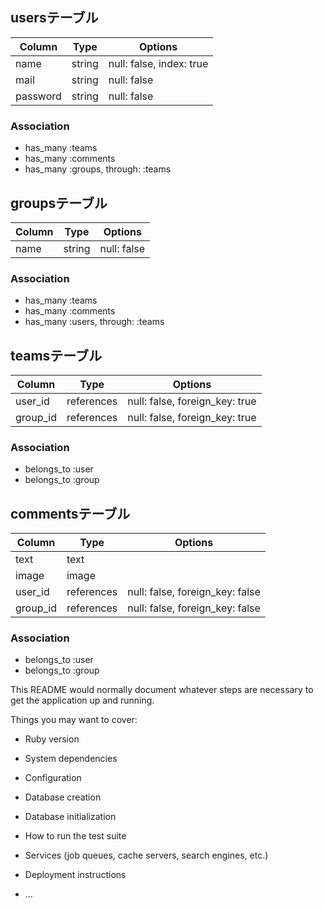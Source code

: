 ## usersテーブル
|Column|Type|Options|
|------|----|-------|
|name|string|null: false, index: true|
|mail|string|null: false|
|password|string|null: false|

### Association
- has_many :teams
- has_many :comments
- has_many :groups, through:  :teams

## groupsテーブル
|Column|Type|Options|
|------|----|-------|
|name|string|null: false|

### Association
- has_many :teams
- has_many :comments
- has_many :users, through: :teams

## teamsテーブル
|Column|Type|Options|
|------|----|-------|
|user_id|references|null: false, foreign_key: true|
|group_id|references|null: false, foreign_key: true|

### Association
- belongs_to :user
- belongs_to :group

## commentsテーブル
|Column|Type|Options|
|------|----|-------|
|text|text||
|image|image||
|user_id|references|null: false, foreign_key: false|
|group_id|references|null: false, foreign_key: false|

### Association
- belongs_to :user
- belongs_to :group



This README would normally document whatever steps are necessary to get the
application up and running.

Things you may want to cover:

* Ruby version

* System dependencies

* Configuration

* Database creation

* Database initialization

* How to run the test suite

* Services (job queues, cache servers, search engines, etc.)

* Deployment instructions

* ...
